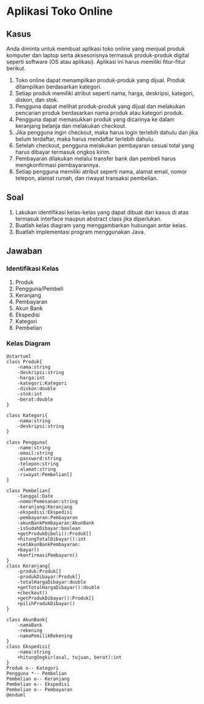# Aplikasi Toko Online

## Kasus

Anda diminta untuk membuat aplikasi toko online yang menjual produk komputer dan laptop serta aksesorisnya termasuk produk-produk digital seperti software (OS atau aplikasi). Aplikasi ini harus memiliki fitur-fitur berikut.

1. Toko online dapat menampilkan produk-produk yang dijual. Produk ditampilkan berdasarkan kategori.
2. Setiap produk memiliki atribut seperti nama, harga, deskripsi, kategori, diskon, dan stok.
3. Pengguna dapat melihat produk-produk yang dijual dan melakukan pencarian produk berdasarkan nama produk atau kategori produk.
4. Pengguna dapat memasukkan produk yang dicarinya ke dalam keranjang belanja dan melakukan checkout.
5. Jika pengguna ingin checkout, maka harus login terlebih dahulu dan jika belum terdaftar, maka harus mendaftar terlebih dahulu.
6. Setelah checkout, pengguna melakukan pembayaran sesuai total yang harus dibayar termasuk ongkos kirim.
7. Pembayaran dilakukan melalui transfer bank dan pembeli harus mengkonfirmasi pembayarannya.
8. Setiap pengguna memiliki atribut seperti nama, alamat email, nomor telepon, alamat rumah, dan riwayat transaksi pembelian.

## Soal

1. Lakukan identifikasi kelas-kelas yang dapat dibuat dari kasus di atas termasuk interface maupun abstract class jika diperlukan.
2. Buatlah kelas diagram yang menggambarkan hubungan antar kelas.
3. Buatlah implementasi program menggunakan Java.

## Jawaban

### Identifikasi Kelas

1. Produk
2. Pengguna/Pembeli
3. Keranjang
4. Pembayaran
5. Akun Bank
6. Ekspedisi
7. Kategori
8. Pembelian

### Kelas Diagram

```plantuml
@startuml
class Produk{
    -nama:string
    -deskripsi:string
    -harga:int
    -kategori:Kategori
    -diskon:double
    -stok:int
    -berat:double
}

class Kategori{
    -nama:string
    -deskripsi:string
}

class Pengguna{
    -name:string
    -email:string
    -password:string
    -telepon:string
    -alamat:string
    -riwayat:Pembelian[]
}

class Pembelian{
    -tanggal:Date
    -nomorPemesanan:string
    -keranjang:Keranjang
    -ekspedisi:Ekspedisi
    -pembayaran:Pembayaran
    -akunBankPembayaran:AkunBank
    -isSudahDibayar:boolean
    +getProdukDibeli():Produk[]
    +hitungTotalDibayar():int
    +setAkunBankPembayaran:
    +bayar()
    +konfirmasiPembayarn()
}
class Keranjang{
    -produk:Produk[]
    -produkDibayar:Produk[]
    -totalHargaDibayar:double
    +getTotalHargaDibayar():double
    +checkout()
    +getProdukDibayar():Produk[]
    +pilihProdukDibayar()
}

class AkunBank{
    -namaBank
    -rekening
    -namaPemilikRekening
}
class Ekspedisi{
    -nama:string
    +hitungOngkir(asal, tujuan, berat):int
}
Produk o-- Kategori
Pengguna *-- Pembelian
Pembelian o-- Keranjang
Pembelian o-- Ekspedisi
Pembelian o-- Pembayaran
@enduml
```
